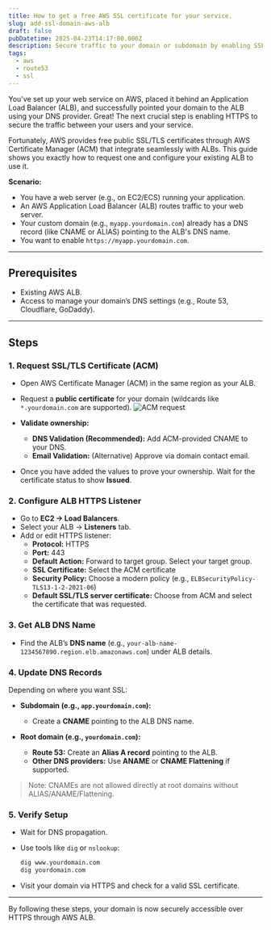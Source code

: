 ```yaml
---
title: How to get a free AWS SSL certificate for your service.
slug: add-ssl-domain-aws-alb
draft: false
pubDatetime: 2025-04-23T14:17:00.000Z
description: Secure traffic to your domain or subdomain by enabling SSL/TLS (HTTPS) when it points to an AWS Application Load Balancer (ALB).
tags:
  - aws
  - route53
  - ssl
---
```


You've set up your web service on AWS, placed it behind an Application Load Balancer (ALB), and successfully pointed your domain to the ALB using your DNS provider. Great! The next crucial step is enabling HTTPS to secure the traffic between your users and your service.

Fortunately, AWS provides free public SSL/TLS certificates through AWS Certificate Manager (ACM) that integrate seamlessly with ALBs. This guide shows you exactly how to request one and configure your existing ALB to use it.

**Scenario:**

* You have a web server (e.g., on EC2/ECS) running your application.
* An AWS Application Load Balancer (ALB) routes traffic to your web server.
* Your custom domain (e.g., `myapp.yourdomain.com`) already has a DNS record (like CNAME or ALIAS) pointing to the ALB's DNS name.
* You want to enable `https://myapp.yourdomain.com`.

---

## Prerequisites

- Existing AWS ALB.
- Access to manage your domain’s DNS settings (e.g., Route 53, Cloudflare, GoDaddy).

---

## Steps

### 1. Request SSL/TLS Certificate (ACM)

- Open AWS Certificate Manager (ACM) in the same region as your ALB.
- Request a **public certificate** for your domain (wildcards like `*.yourdomain.com` are supported).
![ACM request](@/assets/images/acm-1.png)
- **Validate ownership:**
  - **DNS Validation (Recommended):** Add ACM-provided CNAME to your DNS.
  - **Email Validation:** (Alternative) Approve via domain contact email.

- Once you have added the values to prove your ownership. Wait for the certificate status to show **Issued**.

### 2. Configure ALB HTTPS Listener

- Go to **EC2 → Load Balancers**.
- Select your ALB → **Listeners** tab.
- Add or edit HTTPS listener:
  - **Protocol:** HTTPS
  - **Port:** 443
  - **Default Action:** Forward to target group. Select your target group.
  - **SSL Certificate:** Select the ACM certificate
  - **Security Policy:** Choose a modern policy (e.g., `ELBSecurityPolicy-TLS13-1-2-2021-06`)
  - **Default SSL/TLS server certificate:** Choose from ACM and select the certificate that was requested.

### 3. Get ALB DNS Name

- Find the ALB’s **DNS name** (e.g., `your-alb-name-1234567890.region.elb.amazonaws.com`) under ALB details.

### 4. Update DNS Records

Depending on where you want SSL:

- **Subdomain (e.g., `app.yourdomain.com`):**
  - Create a **CNAME** pointing to the ALB DNS name.

- **Root domain (e.g., `yourdomain.com`):**
  - **Route 53:** Create an **Alias A record** pointing to the ALB.
  - **Other DNS providers:** Use **ANAME** or **CNAME Flattening** if supported.

> Note: CNAMEs are not allowed directly at root domains without ALIAS/ANAME/Flattening.

### 5. Verify Setup

- Wait for DNS propagation.
- Use tools like `dig` or `nslookup`:
  
  ```bash
  dig www.yourdomain.com
  dig yourdomain.com
  ```

- Visit your domain via HTTPS and check for a valid SSL certificate.

---

By following these steps, your domain is now securely accessible over HTTPS through AWS ALB.